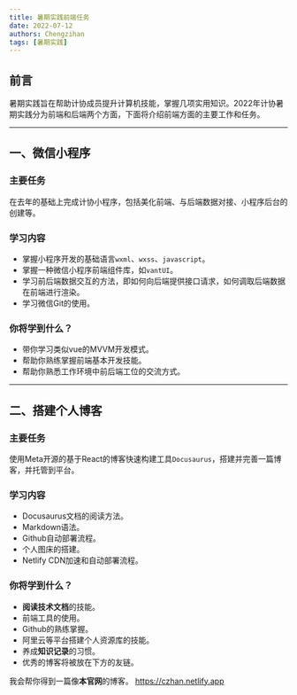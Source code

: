```yaml
---
title: 暑期实践前端任务
date: 2022-07-12
authors: Chengzihan
tags: [暑期实践]
---
```

## 前言

暑期实践旨在帮助计协成员提升计算机技能，掌握几项实用知识。2022年计协暑期实践分为前端和后端两个方面，下面将介绍前端方面的主要工作和任务。  
***

## 一、微信小程序

### 主要任务

在去年的基础上完成计协小程序，包括美化前端、与后端数据对接、小程序后台的创建等。  

### 学习内容

- 掌握小程序开发的基础语言`wxml`、`wxss`、`javascript`。  
- 掌握一种微信小程序前端组件库，如`vantUI`。  
- 学习前后端数据交互的方法，即如何向后端提供接口请求，如何调取后端数据在前端进行渲染。  
- 学习微信Git的使用。  

### 你将学到什么？

- 带你学习类似vue的MVVM开发模式。  
- 帮助你熟练掌握前端基本开发技能。  
- 帮助你熟悉工作环境中前后端工位的交流方式。  

***

## 二、搭建个人博客

### 主要任务

使用Meta开源的基于React的博客快速构建工具`Docusaurus`，搭建并完善一篇博客，并托管到平台。  

### 学习内容

- Docusaurus文档的阅读方法。  
- Markdown语法。  
- Github自动部署流程。  
- 个人图床的搭建。  
- Netlify CDN加速和自动部署流程。  

### 你将学到什么？

- **阅读技术文档**的技能。  
- 前端工具的使用。  
- Github的熟练掌握。  
- 阿里云等平台搭建个人资源库的技能。  
- 养成**知识记录**的习惯。  
- 优秀的博客将被放在下方的友链。  

我会帮你得到一篇像**本官网**的博客。
<https://czhan.netlify.app>
